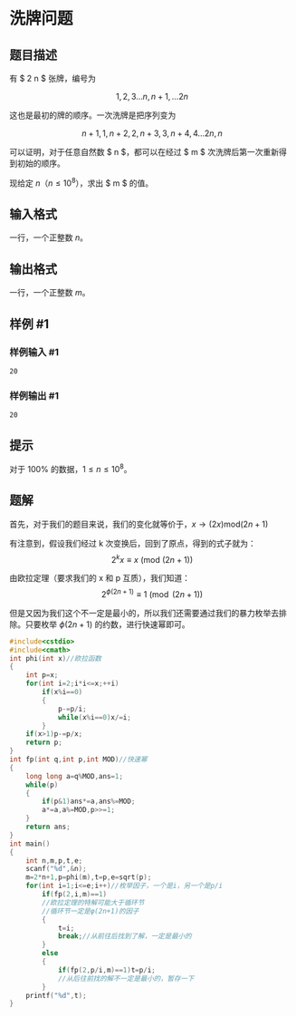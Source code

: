 # 洗牌问题

## 题目描述

有 $ 2 n $ 张牌，编号为

$$ 1,2,3 \dots n,n+1, \dots 2n$$

这也是最初的牌的顺序。一次洗牌是把序列变为

$$ n+1,1,n+2,2,n+3,3,n+4,4 \dots 2n,n $$

可以证明，对于任意自然数 $ n $，都可以在经过 $ m $ 次洗牌后第一次重新得到初始的顺序。

现给定 $n$（$n \le 10^8$），求出 $ m $ 的值。

## 输入格式

一行，一个正整数 $n$。

## 输出格式

一行，一个正整数 $m$。

## 样例 #1

### 样例输入 #1

```
20
```

### 样例输出 #1

```
20
```

## 提示

对于 $100 \%$ 的数据，$1 \le n \le 10^8$。

## 题解
首先，对于我们的题目来说，我们的变化就等价于，$x\to(2x) \text{mod} (2n+1)$

有注意到，假设我们经过 k 次变换后，回到了原点，得到的式子就为：
$$2^{k}x\equiv x\:\mathrm{(mod}\:(2n+1))$$

由欧拉定理（要求我们的 x 和 p 互质），我们知道：
$$2^{\phi(2n+1)}\equiv1\pmod{(2n+1)}$$

但是又因为我们这个不一定是最小的，所以我们还需要通过我们的暴力枚举去排除。只要枚举 $\phi(2n+1)$ 的约数，进行快速幂即可。

```cpp
#include<cstdio>
#include<cmath>
int phi(int x)//欧拉函数 
{
	int p=x;
	for(int i=2;i*i<=x;++i)
		if(x%i==0)
		{
			p-=p/i;
			while(x%i==0)x/=i;
		}
	if(x>1)p-=p/x;
	return p;
}
int fp(int q,int p,int MOD)//快速幂 
{
	long long a=q%MOD,ans=1;
	while(p)
	{
		if(p&1)ans*=a,ans%=MOD;
		a*=a,a%=MOD,p>>=1;
	}
	return ans;
}
int main()
{
	int n,m,p,t,e;
	scanf("%d",&n);
	m=2*n+1,p=phi(m),t=p,e=sqrt(p);
	for(int i=1;i<=e;i++)//枚举因子，一个是i，另一个是p/i
		if(fp(2,i,m)==1)
		//欧拉定理的特解可能大于循环节
		//循环节一定是φ(2n+1)的因子
		{
			t=i;
			break;//从前往后找到了解，一定是最小的
		}
		else
		{
			if(fp(2,p/i,m)==1)t=p/i;
			//从后往前找的解不一定是最小的，暂存一下
		}
	printf("%d",t);
}
```
